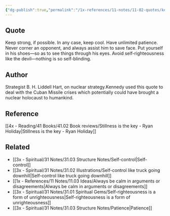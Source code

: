 ```yaml
---
{"dg-publish":true,"permalink":"/1x-references/11-notes/11-02-quotes/keep-strong-if-possible-in-any-case-keep-cool-have-unlimited-patience-never-corner-an-opponent-and-always-assist-him-to-save-face-b-h-liddell-hart/","title":"Keep strong, if possible. In any case, keep cool. Have unlimited patience. Never corner an opponent, and always assist him to save face - B. H. Liddell Hart","created":"2024-03-08T21:34:54.581+03:00","updated":"2024-03-08T21:38:15.925+03:00"}
---
```



## Quote
Keep strong, if possible. In any case, keep cool. Have unlimited patience. Never corner an opponent, and always assist him to save face. Put yourself in his shoes—so as to see things through his eyes. Avoid self-righteousness like the devil—nothing is so self-blinding.

## Author
Strategist B. H. Liddell Hart, on nuclear strategy.Kennedy used this quote to deal with the Cuban Missile crises which potentially could have brought a nuclear holocaust to humankind.

## Reference
[[4x - Reading/41 Books/41.02 Book reviews/Stillness is the key - Ryan Holiday\|Stillness is the key - Ryan Holiday]]

## Related
- [[3x - Spiritual/31 Notes/31.03 Structure Notes/Self-control\|Self-control]]
- [[3x - Spiritual/31 Notes/31.02 Illustrations/Self-control like truck going downhill\|Self-control like truck going downhill]]
- [[1x - References/11 Notes/11.03 Ideas/Always be calm in arguments or disagreements\|Always be calm in arguments or disagreements]]
- [[3x - Spiritual/31 Notes/31.01 Spiritual Gems/Self-righteousness is a form of unrighteousness\|Self-righteousness is a form of unrighteousness]]
- [[3x - Spiritual/31 Notes/31.03 Structure Notes/Patience\|Patience]]
